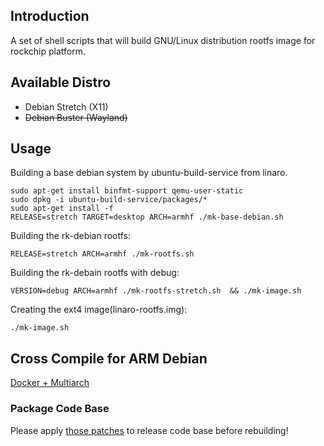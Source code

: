 ## Introduction
A set of shell scripts that will build GNU/Linux distribution rootfs image
for rockchip platform.

## Available Distro
* Debian Stretch (X11)
* ~~Debian Buster (Wayland)~~

## Usage
Building a base debian system by ubuntu-build-service from linaro.
	
	sudo apt-get install binfmt-support qemu-user-static
	sudo dpkg -i ubuntu-build-service/packages/*
	sudo apt-get install -f
	RELEASE=stretch TARGET=desktop ARCH=armhf ./mk-base-debian.sh

Building the rk-debian rootfs:

	RELEASE=stretch ARCH=armhf ./mk-rootfs.sh

Building the rk-debain rootfs with debug:

    VERSION=debug ARCH=armhf ./mk-rootfs-stretch.sh  && ./mk-image.sh

Creating the ext4 image(linaro-rootfs.img):

	./mk-image.sh

## Cross Compile for ARM Debian

[Docker + Multiarch](http://opensource.rock-chips.com/wiki_Cross_Compile#Docker)

### Package Code Base

Please apply [those patches](https://github.com/rockchip-linux/rk-rootfs-build/tree/master/packages-patches) to release code base before rebuilding!

